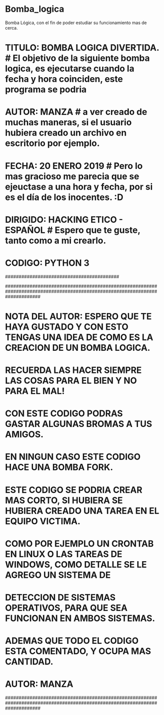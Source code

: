 # Bomba_logica
Bomba Lógica, con el fin de poder estudiar su funcionamiento mas de cerca.

# TITULO:	BOMBA LOGICA DIVERTIDA.		 #	El objetivo de la siguiente bomba logica, es ejecutarse cuando la fecha y hora coinciden, este programa se podria
# AUTOR:	MANZA						 #  a ver creado de muchas maneras, si el usuario hubiera creado un archivo en escritorio por ejemplo.
# FECHA: 	20 ENERO 2019				 #	Pero lo mas gracioso me parecia que se ejeuctase a una hora y fecha, por si es el día de los inocentes. :D
# DIRIGIDO:	HACKING ETICO - ESPAÑOL		 #  Espero que te guste, tanto como a mi crearlo.
# CODIGO:	PYTHON 3					 #
##########################################


#############################################################################################################################
#	NOTA DEL AUTOR: ESPERO QUE TE HAYA GUSTADO Y CON ESTO TENGAS UNA IDEA DE COMO ES LA CREACION DE UN BOMBA LOGICA.		#
#					RECUERDA LAS HACER SIEMPRE LAS COSAS PARA EL BIEN Y NO PARA EL MAL!										#
#					CON ESTE CODIGO PODRAS GASTAR ALGUNAS BROMAS A TUS AMIGOS.												#
#					EN NINGUN CASO ESTE CODIGO HACE UNA BOMBA FORK.															#
#																															#
#					ESTE CODIGO SE PODRIA CREAR MAS CORTO, SI HUBIERA SE HUBIERA CREADO UNA TAREA EN EL EQUIPO VICTIMA.		#
#					COMO POR EJEMPLO UN CRONTAB EN LINUX O LAS TAREAS DE WINDOWS, COMO DETALLE SE LE AGREGO UN SISTEMA DE   #
#					DETECCION DE SISTEMAS OPERATIVOS, PARA QUE SEA FUNCIONAN EN AMBOS SISTEMAS.								#
#					ADEMAS QUE TODO EL CODIGO ESTA COMENTADO, Y OCUPA MAS CANTIDAD.											#
#																															#
#					AUTOR: MANZA                                                                                            #
#############################################################################################################################
